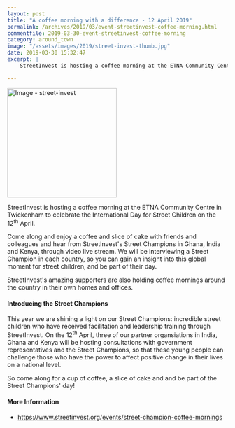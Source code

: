 ```yaml
---
layout: post
title: "A coffee morning with a difference - 12 April 2019"
permalink: /archives/2019/03/event-streetinvest-coffee-morning.html
commentfile: 2019-03-30-event-streetinvest-coffee-morning
category: around_town
image: "/assets/images/2019/street-invest-thumb.jpg"
date: 2019-03-30 15:32:47
excerpt: |
    StreetInvest is hosting a coffee morning at the ETNA Community Centre in Twickenham to celebrate the International Day for Street Children on the 12th April.

---
```

<a href="/assets/images/2019/street-invest.jpg" title="Click for a larger image"><img src="/assets/images/2019/street-invest-thumb.jpg" width="250" alt="Image - street-invest"  class="photo right"/></a>

StreetInvest is hosting a coffee morning at the ETNA Community Centre in Twickenham to celebrate the International Day for Street Children on the 12<sup>th</sup> April.

Come along and enjoy a coffee and slice of cake with friends and colleagues and hear from StreetInvest's Street Champions in Ghana, India and Kenya, through video live stream. We will be interviewing a Street Champion in each country, so you can gain an insight into this global moment for street children, and be part of their day.

StreetInvest's amazing supporters are also holding coffee mornings around the country in their own homes and offices.

#### Introducing the Street Champions

This year we are shining a light on our Street Champions: incredible street children who have received facilitation and leadership training through StreetInvest. On the 12<sup>th</sup> April, three of our partner organsiations in India, Ghana and Kenya will be hosting consultations with government representatives and the Street Champions, so that these young people can challenge those who have the power to affect positive change in their lives on a national level.

So come along for a cup of coffee, a slice of cake and and be part of the Street Champions' day!

#### More Information

* https://www.streetinvest.org/events/street-champion-coffee-mornings
